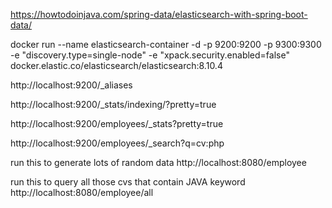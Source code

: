 https://howtodoinjava.com/spring-data/elasticsearch-with-spring-boot-data/



docker run --name elasticsearch-container -d -p 9200:9200 -p 9300:9300 \
-e "discovery.type=single-node" -e "xpack.security.enabled=false" \
docker.elastic.co/elasticsearch/elasticsearch:8.10.4

http://localhost:9200/_aliases

http://localhost:9200/_stats/indexing/?pretty=true

http://localhost:9200/employees/_stats?pretty=true

http://localhost:9200/employees/_search?q=cv:php

run this to generate lots of random data
http://localhost:8080/employee

run this to query all those cvs that contain JAVA keyword
http://localhost:8080/employee/all
